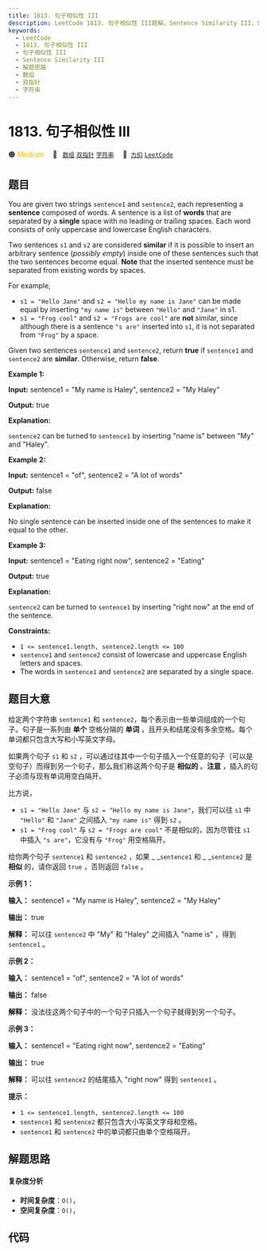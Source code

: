 ```yaml
---
title: 1813. 句子相似性 III
description: LeetCode 1813. 句子相似性 III题解，Sentence Similarity III，包含解题思路、复杂度分析以及完整的 JavaScript 代码实现。
keywords:
  - LeetCode
  - 1813. 句子相似性 III
  - 句子相似性 III
  - Sentence Similarity III
  - 解题思路
  - 数组
  - 双指针
  - 字符串
---
```


# 1813. 句子相似性 III

🟠 <font color=#ffb800>Medium</font>&emsp; 🔖&ensp; [`数组`](/tag/array.md) [`双指针`](/tag/two-pointers.md) [`字符串`](/tag/string.md)&emsp; 🔗&ensp;[`力扣`](https://leetcode.cn/problems/sentence-similarity-iii) [`LeetCode`](https://leetcode.com/problems/sentence-similarity-iii)

## 题目

You are given two strings `sentence1` and `sentence2`, each representing a
**sentence** composed of words. A sentence is a list of **words** that are
separated by a **single** space with no leading or trailing spaces. Each word
consists of only uppercase and lowercase English characters.

Two sentences `s1` and `s2` are considered **similar** if it is possible to
insert an arbitrary sentence (_possibly empty_) inside one of these sentences
such that the two sentences become equal. **Note** that the inserted sentence
must be separated from existing words by spaces.

For example,

  * `s1 = "Hello Jane"` and `s2 = "Hello my name is Jane"` can be made equal by inserting `"my name is"` between `"Hello"` and `"Jane"` in s1.
  * `s1 = "Frog cool"` and `s2 = "Frogs are cool"` are **not** similar, since although there is a sentence `"s are"` inserted into `s1`, it is not separated from `"Frog"` by a space.

Given two sentences `sentence1` and `sentence2`, return **true** if
`sentence1` and `sentence2` are **similar**. Otherwise, return **false**.



**Example 1:**

**Input:** sentence1 = "My name is Haley", sentence2 = "My Haley"

**Output:** true

**Explanation:**

`sentence2` can be turned to `sentence1` by inserting "name is" between "My"
and "Haley".

**Example 2:**

**Input:** sentence1 = "of", sentence2 = "A lot of words"

**Output:** false

**Explanation:**

No single sentence can be inserted inside one of the sentences to make it
equal to the other.

**Example 3:**

**Input:** sentence1 = "Eating right now", sentence2 = "Eating"

**Output:** true

**Explanation:**

`sentence2` can be turned to `sentence1` by inserting "right now" at the end
of the sentence.



**Constraints:**

  * `1 <= sentence1.length, sentence2.length <= 100`
  * `sentence1` and `sentence2` consist of lowercase and uppercase English letters and spaces.
  * The words in `sentence1` and `sentence2` are separated by a single space.


## 题目大意

给定两个字符串 `sentence1` 和 `sentence2`，每个表示由一些单词组成的一个句子。句子是一系列由 **单个** 空格分隔的 **单词**
，且开头和结尾没有多余空格。每个单词都只包含大写和小写英文字母。

如果两个句子 `s1` 和 `s2` ，可以通过往其中一个句子插入一个任意的句子（可以是空句子）而得到另一个句子，那么我们称这两个句子是 **相似的**
。**注意** ，插入的句子必须与现有单词用空白隔开。

比方说，

  * `s1 = "Hello Jane"` 与 `s2 = "Hello my name is Jane"`，我们可以往 `s1` 中 `"Hello"` 和 `"Jane"` 之间插入 `"my name is"` 得到 `s2` 。
  * `s1 = "Frog cool"` 与 `s2 = "Frogs are cool"` 不是相似的，因为尽管往 `s1` 中插入 `"s are"`，它没有与 `"Frog"` 用空格隔开。

给你两个句子 `sentence1` 和 `sentence2` ，如果 _ _`sentence1` 和 _ _`sentence2` 是 **相似**
的，请你返回 `true` ，否则返回 `false` 。



**示例 1：**

**输入：** sentence1 = "My name is Haley", sentence2 = "My Haley"

**输出：** true

**解释：** 可以往 `sentence2` 中 "My" 和 "Haley" 之间插入 "name is" ，得到 `sentence1` 。



**示例 2：**

**输入：** sentence1 = "of", sentence2 = "A lot of words"

**输出：** false

**解释：** 没法往这两个句子中的一个句子只插入一个句子就得到另一个句子。



**示例 3：**

**输入：** sentence1 = "Eating right now", sentence2 = "Eating"

**输出：** true

**解释：** 可以往 `sentence2` 的结尾插入 "right now" 得到 `sentence1` 。



**提示：**

  * `1 <= sentence1.length, sentence2.length <= 100`
  * `sentence1` 和 `sentence2` 都只包含大小写英文字母和空格。
  * `sentence1` 和 `sentence2` 中的单词都只由单个空格隔开。


## 解题思路

#### 复杂度分析

- **时间复杂度**：`O()`，
- **空间复杂度**：`O()`，

## 代码

```javascript

```